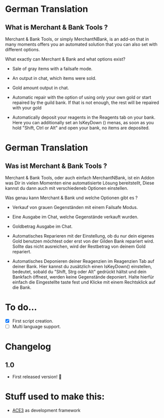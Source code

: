 # German Translation
## What is Merchant & Bank Tools ?

Merchant & Bank Tools, or simply MerchantNBank, is an add-on that in many moments offers you an automated solution that you can also set with different options.

What exactly can Merchant & Bank and what options exist?

 * Sale of gray items with a failsafe mode.
 * An output in chat, which items were sold.
 * Gold amount output in chat.
 
 * Automatic repair with the option of using only your own gold or start repaired by the guild bank. If that is not enough, the rest will be repaired with your gold
 
 * Automatically deposit your reagents in the Reagents tab on your bank. Here you can additionally set an IsKeyDown () menas, as soon as you hold "Shift, Ctrl or Alt" and open your bank, no items are deposited.
 

# German Translation
## Was ist Merchant & Bank Tools ?

Merchant & Bank Tools, oder auch einfach MerchantNBank, ist ein Addon was Dir in vielen Momenten eine automatisierte Lösung bereitstellt, Diese kannst du dann auch mit verschiedeneb Optionen einstellen.

Was genau kann Merchant & Bank und welche Optionen gibt es ?

 * Verkauf von grauen Gegenständen mit einem Failsafe Modus.
 * Eine Ausgabe im Chat, welche Gegenstände verkauft wurden.
 * Goldbetrag Ausgabe im Chat.
 
 
 * Automatisches Reparieren mit der Einstellung, ob du nur dein eigenes Gold benutzen möchtest oder erst von der Gilden Bank repariert wird. Sollte das nicht ausreichen, wird der Restbetrag von deinem Gold repariert.


 * Automatisches Deponieren deiner Reagenzien im Reagenzien Tab auf deiner Bank. Hier kannst du zusätzlich einen IsKeyDown() einstellen, bedeutet, sobald du "Shift, Strg oder Alt" gedrückt hältst und dein Bankfach öffnest, werden keine Gegenstände deponiert. Halte hierfür einfach die Eingestellte taste fest und Klicke mit einem Rechtsklick auf die Bank.

# To do...

- [x] First script creation.
- [ ] Multi language support.

# Changelog

## 1.0

- First released version! 🎉

# Stuff used to make this:

 * [ACE3](https://www.wowace.com/projects/ace3) as development framework
